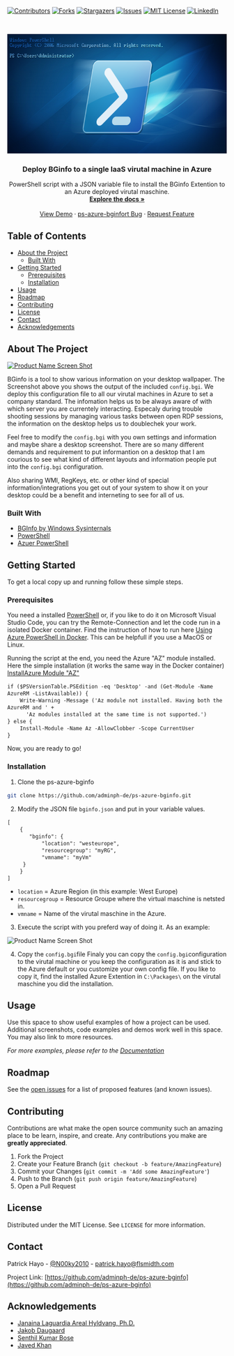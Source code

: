 <!--
*** Thanks for checking out this README Template. If you have a suggestion that would
*** make this better, please fork the ps-azure-bginfo and create a pull request or simply open
*** an issue with the tag "enhancement".
*** Thanks again! Now go create something AMAZING! :D
***
***
***
*** To avoid retyping too much info. Do a search and replace for the following:
*** adminph-de, ps-azure-bginfo, N00ky2010, patrick.hayo@flsmidth.com
-->





<!-- PROJECT SHIELDS -->
<!--
*** I'm using markdown "reference style" links for readability.
*** Reference links are enclosed in brackets [ ] instead of parentheses ( ).
*** See the bottom of this document for the declaration of the reference variables
*** for contributors-url, forks-url, etc. This is an optional, concise syntax you may use.
*** https://www.markdownguide.org/basic-syntax/#reference-style-links
-->
[![Contributors][contributors-shield]][contributors-url]
[![Forks][forks-shield]][forks-url]
[![Stargazers][stars-shield]][stars-url]
[![Issues][issues-shield]][issues-url]
[![MIT License][license-shield]][license-url]
[![LinkedIn][linkedin-shield]][linkedin-url]



<!-- PROJECT LOGO -->
<br />
<p align="center">
  <a href="https://github.com/adminph-de/ps-azure-bginfo">
    <img src="images/logo.png" alt="Logo" width="708" height="274">
  </a>

  <h3 align="center">Deploy BGinfo to a single IaaS virutal machine in Azure</h3>

  <p align="center">
    PowerShell script with a JSON variable file to install the BGinfo Extention
    to an Azure deployed virutal maschine.
    <br />
    <a href="https://github.com/adminph-de/ps-azure-bginfo"><strong>Explore the docs »</strong></a>
    <br />
    <br />
    <a href="https://github.com/adminph-de/ps-azure-bginfo">View Demo</a>
    ·
    <a href="https://github.com/adminph-de/ps-azure-bginfo/issues">ps-azure-bginfort Bug</a>
    ·
    <a href="https://github.com/adminph-de/ps-azure-bginfo/issues">Request Feature</a>
  </p>
</p>



<!-- TABLE OF CONTENTS -->
## Table of Contents

* [About the Project](#about-the-project)
  * [Built With](#built-with)
* [Getting Started](#getting-started)
  * [Prerequisites](#prerequisites)
  * [Installation](#installation)
* [Usage](#usage)
* [Roadmap](#roadmap)
* [Contributing](#contributing)
* [License](#license)
* [Contact](#contact)
* [Acknowledgements](#acknowledgements)



<!-- ABOUT THE PROJECT -->
## About The Project

[![Product Name Screen Shot][product-screenshot]](https://docs.microsoft.com/en-us/sysinternals/downloads/bginf)

BGinfo is a tool to show various information on your desktop wallpaper. The Screenshot above you shows the output of the included ```config.bgi```. We deploy this configuration file to all our virutal machines in Azure to set a company standard. The infomation helps us to be always aware of with which server you are currentely interacting. Especaly during trouble shooting sessions by managing various tasks between open RDP sessions, the information on the desktop helps us to doublechek your work.

Feel free to modify the ```config.bgi``` with you own settings and information and maybe share a desktop screenshot. There are so many different demands and requirement to put informantion on a desktop that I am courious to see what kind of different layouts and information people put into the ```config.bgi``` configuration.

Also sharing WMI, RegKeys, etc. or other kind of special information/integrations you get out of your system to show it on your desktop could be a benefit and interneting to see for all of us.


### Built With

* [BGInfo by Windows Sysinternals](https://docs.microsoft.com/en-us/sysinternals/downloads/bginfo)
* [PowerShell](https://docs.microsoft.com/en-us/powershell/)
* [Azuer PowerShell](https://docs.microsoft.com/en-us/powershell/azure/install-az-ps?view=azps-4.4.0)



<!-- GETTING STARTED -->
## Getting Started

To get a local copy up and running follow these simple steps.

### Prerequisites

You need a installed [PowerShell](https://docs.microsoft.com/en-us/powershell/) or, if you like to do it on Microsoft Visual Studio Code, you can try the Remote-Connection and let the code run in a isolated Docker container. Find the instruction of how to run here [Using Azure PowerShell in Docker](https://docs.microsoft.com/en-us/powershell/azure/azureps-in-docker?view=azps-4.4.0). This can be helpfull if you use a MacOS or Linux.

Running the script at the end, you need the Azure "AZ" module installed. Here the simple installation (it works the same way in the Docker container)
[InstallAzure Module "AZ"](https://docs.microsoft.com/en-us/powershell/azure/install-az-ps?view=azps-4.4.0)
```
if ($PSVersionTable.PSEdition -eq 'Desktop' -and (Get-Module -Name AzureRM -ListAvailable)) {
    Write-Warning -Message ('Az module not installed. Having both the AzureRM and ' +
      'Az modules installed at the same time is not supported.')
} else {
    Install-Module -Name Az -AllowClobber -Scope CurrentUser
}
```

Now, you are ready to go!

### Installation
 
1. Clone the ps-azure-bginfo
```sh
git clone https://github.com/adminph-de/ps-azure-bginfo.git
```

2. Modify the JSON file ```bginfo.json``` and put in your variable values.
```
[
    {
       "bginfo": {
           "location": "westeurope",
           "resourcegroup": "myRG",
           "vmname": "myVm"
     }
    }
]
````
* ```location``` = Azure Region (in this example: West Europe)
* ```resourcegroup``` = Resource Groupe where the virtual maschine is netsted in.
* ```vmname``` = Name of the virutal maschine in the Azure.

3. Execute the script with you preferd way of doing it. As an example:

![Product Name Screen Shot][product-screenshot-run]

4. Copy the ```config.bgi```file 
Finaly you can copy the ```config.bgi```configuration to the virutal machine or you keep the configuration as it is and stick to the Azure default or you customize your own config file. If you like to copy it, find the installed Azure Extention in ```C:\Packages\``` on the virutal maschine you did the installation.

<!-- USAGE EXAMPLES -->
## Usage

Use this space to show useful examples of how a project can be used. Additional screenshots, code examples and demos work well in this space. You may also link to more resources.

_For more examples, please refer to the [Documentation](https://example.com)_



<!-- ROADMAP -->
## Roadmap

See the [open issues](https://github.com/adminph-de/ps-azure-bginfo/issues) for a list of proposed features (and known issues).



<!-- CONTRIBUTING -->
## Contributing

Contributions are what make the open source community such an amazing place to be learn, inspire, and create. Any contributions you make are **greatly appreciated**.

1. Fork the Project
2. Create your Feature Branch (`git checkout -b feature/AmazingFeature`)
3. Commit your Changes (`git commit -m 'Add some AmazingFeature'`)
4. Push to the Branch (`git push origin feature/AmazingFeature`)
5. Open a Pull Request



<!-- LICENSE -->
## License

Distributed under the MIT License. See `LICENSE` for more information.



<!-- CONTACT -->
## Contact

Patrick Hayo - [@N00ky2010](https://twitter.com/N00ky2010) - patrick.hayo@flsmidth.com

Project Link: [https://github.com/adminph-de/ps-azure-bginfo](https://github.com/adminph-de/ps-azure-bginfo)



<!-- ACKNOWLEDGEMENTS -->
## Acknowledgements

* [Janaina Laguardia Areal Hyldvang, Ph.D.](https://www.linkedin.com/in/janainahyldvang/)
* [Jakob Daugaard](https://www.linkedin.com/in/jakobdaugaard/?locale=en_US)
* [Senthil Kumar Bose](https://www.linkedin.com/in/senthil-kumar-bose-6900582/)
* [Javed Khan](https://www.linkedin.com/in/javed-khan-674863164/)





<!-- MARKDOWN LINKS & IMAGES -->
<!-- https://www.markdownguide.org/basic-syntax/#reference-style-links -->
[contributors-shield]: https://img.shields.io/github/contributors/adminph-de/ps-azure-bginfo.svg?style=flat-square
[contributors-url]: https://github.com/adminph-de/ps-azure-bginfo/graphs/contributors
[forks-shield]: https://img.shields.io/github/forks/adminph-de/ps-azure-bginfo.svg?style=flat-square
[forks-url]: https://github.com/adminph-de/ps-azure-bginfo/network/members
[stars-shield]: https://img.shields.io/github/stars/adminph-de/ps-azure-bginfo.svg?style=flat-square
[stars-url]: https://github.com/adminph-de/ps-azure-bginfo/stargazers
[issues-shield]: https://img.shields.io/github/issues/adminph-de/ps-azure-bginfo.svg?style=flat-square
[issues-url]: https://github.com/adminph-de/ps-azure-bginfo/issues
[license-shield]: https://img.shields.io/github/license/adminph-de/ps-azure-bginfo.svg?style=flat-square
[license-url]: https://github.com/adminph-de/ps-azure-bginfo/blob/master/LICENSE.txt
[linkedin-shield]: https://img.shields.io/badge/-LinkedIn-black.svg?style=flat-square&logo=linkedin&colorB=555
[linkedin-url]: https://linkedin.com/in/othneildrew
[product-screenshot]: images/screenshot.png
[product-screenshot-run]: images/screenshot_run.png
